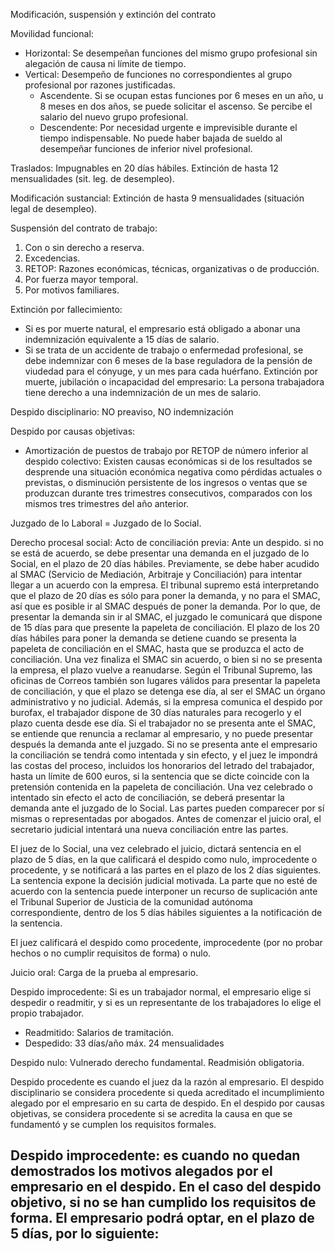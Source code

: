 Modificación, suspensión y extinción del contrato

Movilidad funcional:
- Horizontal: Se desempeñan funciones del mismo grupo profesional sin alegación de causa ni límite de tiempo. 
- Vertical: Desempeño de funciones no correspondientes al grupo profesional por razones justificadas.
	- Ascendente. Si se ocupan estas funciones por 6 meses en un año, u 8 meses en dos años, se puede solicitar el ascenso. Se percibe el salario del nuevo grupo profesional.
	- Descendente: Por necesidad urgente e imprevisible   durante el tiempo indispensable. No puede haber bajada de sueldo al desempeñar funciones de inferior nivel profesional. 

Traslados: Impugnables en 20 días hábiles. Extinción de hasta 12 mensualidades (sit. leg. de desempleo).

Modificación sustancial: Extinción de hasta 9 mensualidades (situación legal de desempleo).

Suspensión del contrato de trabajo: 
1. Con o sin derecho a reserva.
2. Excedencias.
3. RETOP: Razones económicas, técnicas, organizativas o de producción.
4. Por fuerza mayor temporal.
5. Por motivos familiares.

Extinción por fallecimiento: 
- Si es por muerte natural, el empresario está obligado a abonar una indemnización equivalente a 15 días de salario.
- Si se trata de un accidente de trabajo o enfermedad profesional, se debe indemnizar con 6 meses de la base reguladora de la pensión de viudedad para el cónyuge, y un mes para cada huérfano.
Extinción por muerte, jubilación o incapacidad del empresario: La persona trabajadora tiene derecho a una indemnización de un mes de salario.

Despido disciplinario: NO preaviso, NO indemnización

Despido por causas objetivas: 
- Amortización de puestos de trabajo por RETOP de número inferior al despido colectivo: Existen causas económicas si de los resultados se desprende una situación económica negativa como pérdidas actuales o previstas, o disminución persistente de los ingresos o ventas que se produzcan durante tres trimestres consecutivos, comparados con los mismos tres trimestres del año anterior. 

Juzgado de lo Laboral = Juzgado de lo Social.

Derecho procesal social: 
Acto de conciliación previa: Ante un despido. si no se está de acuerdo, se debe presentar una demanda en el juzgado de lo Social, en el plazo de 20 días hábiles. Previamente, se debe haber acudido al SMAC (Servicio de Mediación, Arbitraje y Conciliación) para intentar llegar a un acuerdo con la empresa. El tribunal supremo está interpretando que el plazo de 20 días es sólo para poner la demanda, y no para el SMAC, así que es posible ir al SMAC después de poner la demanda. Por lo que, de presentar la demanda sin ir al SMAC, el juzgado le comunicará que dispone de 15 días para que presente la papeleta de conciliación. El plazo de los 20 días hábiles para poner la demanda se detiene cuando se presenta la papeleta de conciliación en el SMAC, hasta que se produzca el acto de conciliación. Una vez finaliza el SMAC sin acuerdo, o bien si no se presenta la empresa, el plazo vuelve a reanudarse. Según el Tribunal Supremo, las oficinas de Correos también son lugares válidos para presentar la papeleta de conciliación, y que el plazo se detenga ese día, al ser el SMAC un órgano administrativo y no judicial. Además, si la empresa comunica el despido por burofax, el trabajador dispone de 30 días naturales para recogerlo y el plazo cuenta desde ese día. Si el trabajador no se presenta ante el SMAC, se entiende que renuncia a reclamar al empresario, y no puede presentar después la demanda ante el juzgado. Si no se presenta ante el empresario la conciliación se tendrá como intentada y sin efecto, y el juez le impondrá las costas del proceso, incluidos los honorarios del letrado del trabajador, hasta un límite de 600 euros, si la sentencia que se dicte coincide con la pretensión contenida en la papeleta de conciliación. Una vez celebrado o intentado sin efecto el acto de conciliación, se deberá presentar la demanda ante el juzgado de lo Social. Las partes pueden comparecer por sí mismas o representadas por abogados. Antes de comenzar el juicio oral, el secretario judicial intentará una nueva conciliación entre las partes. 

El juez de lo Social, una vez celebrado el juicio, dictará sentencia en el plazo de 5 días, en la que calificará el despido como nulo, improcedente o procedente, y se notificará a las partes en el plazo de los 2 días siguientes. La sentencia expone la decisión judicial motivada. La parte que no esté de acuerdo con la sentencia puede interponer un recurso de suplicación ante el Tribunal Superior de Justicia de la comunidad autónoma correspondiente, dentro de los 5 días hábiles siguientes a la notificación de la sentencia. 

El juez calificará el despido como procedente, improcedente (por no probar hechos o no cumplir requisitos de forma) o nulo.

Juicio oral: Carga de la prueba al empresario.

Despido improcedente: Si es un trabajador normal, el empresario elige si despedir o readmitir, y si es un representante de los trabajadores lo elige el propio trabajador.
- Readmitido: Salarios de tramitación.
- Despedido: 33 días/año máx. 24 mensualidades

Despido nulo: Vulnerado derecho fundamental. Readmisión obligatoria.

Despido procedente es cuando el juez da la razón al empresario. El despido disciplinario se considera procedente si queda acreditado el incumplimiento alegado por el empresario en su carta de despido. En el despido por causas objetivas, se considera procedente si se acredita la causa en que se fundamentó y se cumplen los requisitos formales.

Despido improcedente: es cuando no quedan demostrados los motivos alegados por el empresario en el despido. En el caso del despido objetivo, si no se han cumplido los requisitos de forma. El empresario podrá optar, en el plazo de 5 días, por lo siguiente:
- 
